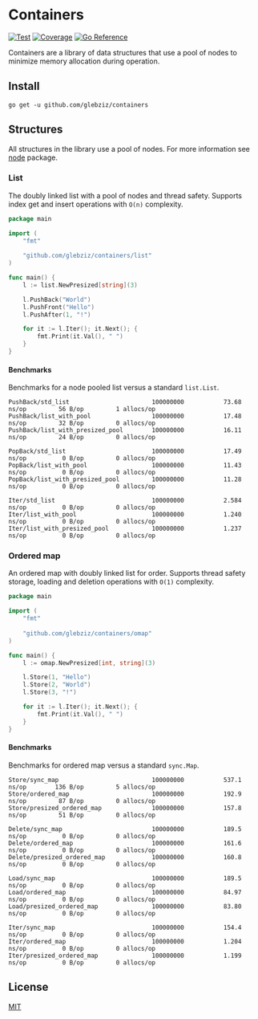 # Containers

[![Test](https://github.com/glebziz/containers/actions/workflows/test.yml/badge.svg)](https://github.com/glebziz/containers/actions/workflows/test.yml)
[![Coverage](https://codecov.io/gh/glebziz/containers/branch/master/graph/badge.svg?token=4FRAIEVYAL)](https://codecov.io/gh/glebziz/containers/)
[![Go Reference](https://pkg.go.dev/badge/github.com/glebziz/containers.svg)](https://pkg.go.dev/github.com/glebziz/containers)

Containers are a library of data structures that use a pool of nodes to minimize memory allocation during operation.

## Install

```shell
go get -u github.com/glebziz/containers
```

## Structures

All structures in the library use a pool of nodes.
For more information see [node](https://github.com/glebziz/containers/tree/master/internal/node) package.

### List

The doubly linked list with a pool of nodes and thread safety.
Supports index get and insert operations with `O(n)` complexity.

```go
package main

import (
	"fmt"
	
	"github.com/glebziz/containers/list"
)

func main() {
	l := list.NewPresized[string](3)

	l.PushBack("World")
	l.PushFront("Hello")
	l.PushAfter(1, "!")

	for it := l.Iter(); it.Next(); {
		fmt.Print(it.Val(), " ")
	}
}
```

#### Benchmarks

Benchmarks for a node pooled list versus a standard `list.List`.

```
PushBack/std_list                       100000000           73.68 ns/op         56 B/op         1 allocs/op
PushBack/list_with_pool                 100000000           17.48 ns/op         32 B/op         0 allocs/op
PushBack/list_with_presized_pool        100000000           16.11 ns/op         24 B/op         0 allocs/op

PopBack/std_list                        100000000           17.49 ns/op          0 B/op         0 allocs/op
PopBack/list_with_pool                  100000000           11.43 ns/op          0 B/op         0 allocs/op
PopBack/list_with_presized_pool         100000000           11.28 ns/op          0 B/op         0 allocs/op

Iter/std_list                           100000000           2.584 ns/op          0 B/op         0 allocs/op
Iter/list_with_pool                     100000000           1.240 ns/op          0 B/op         0 allocs/op
Iter/list_with_presized_pool            100000000           1.237 ns/op          0 B/op         0 allocs/op
```

### Ordered map

An ordered map with doubly linked list for order.
Supports thread safety storage, loading and deletion operations with `O(1)` complexity.

```go
package main

import (
	"fmt"
	
	"github.com/glebziz/containers/omap"
)

func main() {
	l := omap.NewPresized[int, string](3)

	l.Store(1, "Hello")
	l.Store(2, "World")
	l.Store(3, "!")

	for it := l.Iter(); it.Next(); {
		fmt.Print(it.Val(), " ")
	}
}
```

#### Benchmarks

Benchmarks for ordered map versus a standard `sync.Map`.

```
Store/sync_map                          100000000           537.1 ns/op        136 B/op         5 allocs/op
Store/ordered_map                       100000000           192.9 ns/op         87 B/op         0 allocs/op
Store/presized_ordered_map              100000000           157.8 ns/op         51 B/op         0 allocs/op

Delete/sync_map                         100000000           189.5 ns/op          0 B/op         0 allocs/op
Delete/ordered_map                      100000000           161.6 ns/op          0 B/op         0 allocs/op
Delete/presized_ordered_map             100000000           160.8 ns/op          0 B/op         0 allocs/op

Load/sync_map                           100000000           189.5 ns/op          0 B/op         0 allocs/op
Load/ordered_map                        100000000           84.97 ns/op          0 B/op         0 allocs/op
Load/presized_ordered_map               100000000           83.80 ns/op          0 B/op         0 allocs/op

Iter/sync_map                           100000000           154.4 ns/op          0 B/op         0 allocs/op
Iter/ordered_map                        100000000           1.204 ns/op          0 B/op         0 allocs/op
Iter/presized_ordered_map               100000000           1.199 ns/op          0 B/op         0 allocs/op
```

## License

[MIT](https://choosealicense.com/licenses/mit/)